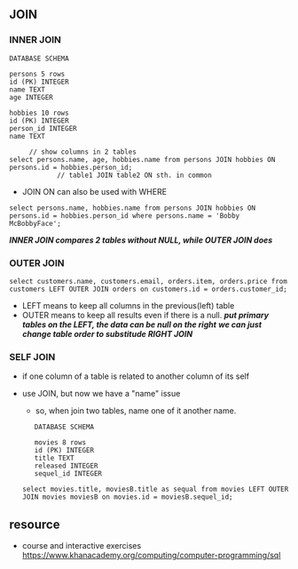 ## JOIN

### INNER JOIN

```
DATABASE SCHEMA

persons 5 rows
id (PK) INTEGER
name TEXT
age INTEGER

hobbies 10 rows
id (PK) INTEGER
person_id INTEGER
name TEXT
```
```
     // show columns in 2 tables
select persons.name, age, hobbies.name from persons JOIN hobbies ON persons.id = hobbies.person_id;
            // table1 JOIN table2 ON sth. in common
```
- JOIN ON can also be used with WHERE
```
select persons.name, hobbies.name from persons JOIN hobbies ON persons.id = hobbies.person_id where persons.name = 'Bobby McBobbyFace';
```
***INNER JOIN compares 2 tables without NULL, while OUTER JOIN does***

### OUTER JOIN
```
select customers.name, customers.email, orders.item, orders.price from customers LEFT OUTER JOIN orders on customers.id = orders.customer_id;
```
- LEFT means to keep all columns in the previous(left) table
- OUTER means to keep all results even if there is a null.
***put primary tables on the LEFT, the data can be null on the right***
***we can just change table order to substitude RIGHT JOIN***


### SELF JOIN
- if one column of a table is related to another column of its self
- use JOIN, but now we have a "name" issue
  - so, when join two tables, name one of it another name.
  ```
     DATABASE SCHEMA
     
     movies 8 rows
     id (PK) INTEGER
     title TEXT
     released INTEGER
     sequel_id INTEGER
  ```
  
  ```
  select movies.title, moviesB.title as sequal from movies LEFT OUTER JOIN movies moviesB on movies.id = moviesB.sequel_id;
  ```
  
## resource
- course and interactive exercises   
https://www.khanacademy.org/computing/computer-programming/sql

